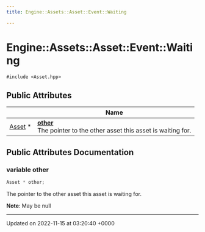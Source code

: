 ```yaml
---
title: Engine::Assets::Asset::Event::Waiting

---
```


# Engine::Assets::Asset::Event::Waiting






`#include <Asset.hpp>`

## Public Attributes

|                | Name           |
| -------------- | -------------- |
| [Asset](/classes/classEngine_1_1Assets_1_1Asset.md) * | **[other](/classes/structEngine_1_1Assets_1_1Asset_1_1Event_1_1Waiting.md#variable-other)** <br>The pointer to the other asset this asset is waiting for.  |

## Public Attributes Documentation

### variable other

```cpp
Asset * other;
```

The pointer to the other asset this asset is waiting for. 

**Note**: May be null 

-------------------------------

Updated on 2022-11-15 at 03:20:40 +0000